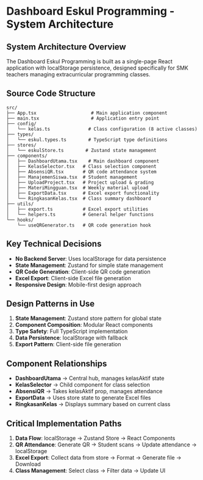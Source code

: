 # Dashboard Eskul Programming - System Architecture

## System Architecture Overview
The Dashboard Eskul Programming is built as a single-page React application with localStorage persistence, designed specifically for SMK teachers managing extracurricular programming classes.

## Source Code Structure
```
src/
├── App.tsx                    # Main application component
├── main.tsx                   # Application entry point
├── config/
│   └── kelas.ts              # Class configuration (8 active classes)
├── types/
│   └── eskul.types.ts        # TypeScript type definitions
├── stores/
│   └── eskulStore.ts        # Zustand state management
├── components/
│   ├── DashboardUtama.tsx    # Main dashboard component
│   ├── KelasSelector.tsx   # Class selection component
│   ├── AbsensiQR.tsx       # QR code attendance system
│   ├── ManajemenSiswa.tsx  # Student management
│   ├── UploadProject.tsx   # Project upload & grading
│   ├── MateriMingguan.tsx  # Weekly material upload
│   ├── ExportData.tsx      # Excel export functionality
│   └── RingkasanKelas.tsx  # Class summary dashboard
├── utils/
│   ├── export.ts           # Excel export utilities
│   └── helpers.ts          # General helper functions
└── hooks/
    └── useQRGenerator.ts   # QR code generation hook
```

## Key Technical Decisions
- **No Backend Server**: Uses localStorage for data persistence
- **State Management**: Zustand for simple state management
- **QR Code Generation**: Client-side QR code generation
- **Excel Export**: Client-side Excel file generation
- **Responsive Design**: Mobile-first design approach

## Design Patterns in Use
1. **State Management**: Zustand store pattern for global state
2. **Component Composition**: Modular React components
3. **Type Safety**: Full TypeScript implementation
4. **Data Persistence**: localStorage with fallback
5. **Export Pattern**: Client-side file generation

## Component Relationships
- **DashboardUtama** → Central hub, manages kelasAktif state
- **KelasSelector** → Child component for class selection
- **AbsensiQR** → Takes kelasAktif prop, manages attendance
- **ExportData** → Uses store state to generate Excel files
- **RingkasanKelas** → Displays summary based on current class

## Critical Implementation Paths
1. **Data Flow**: localStorage → Zustand Store → React Components
2. **QR Attendance**: Generate QR → Student scans → Update attendance → localStorage
3. **Excel Export**: Collect data from store → Format → Generate file → Download
4. **Class Management**: Select class → Filter data → Update UI